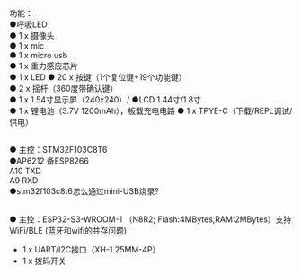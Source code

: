 功能：</br>
●呼吸LED </br>
● 1 x 摄像头 </br>
● 1 x mic </br>
● 1 x micro usb </br>
● 1 x 重力感应芯片 </br>
● 1 x LED ● 20 x 按键（1个复位键+19个功能键）</br>
● 2 x 摇杆（360度带确认键）</br>
● 1 x 1.54寸显示屏（240x240）/ ●LCD 1.44寸/1.8寸 </br>
● 1 x 锂电池（3.7V 1200mAh），板载充电电路 ● 1 x TPYE-C（下载/REPL调试/供电）</br>
##
● 主控：STM32F103C8T6 </br>
●AP6212 备ESP8266</br>
A10 TXD </br>
A9 RXD </br>
●stm32f103c8t6怎么通过mini-USB烧录?</br>
##
● 主控：ESP32-S3-WROOM-1 （N8R2; Flash:4MBytes,RAM:2MBytes）支持WiFi/BLE (蓝牙和wifi的共存问题)</br>
* 1 x UART/I2C接口（XH-1.25MM-4P）</br>
* 1 x 拨码开关 </br>
